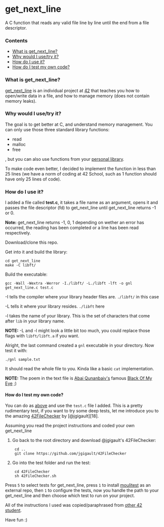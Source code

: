 # get_next_line

A C function that reads any valid file line by line until the end from a file descriptor.

### Contents
* [What is get_next_line?](#what-is-get_next_line)
* [Why would I use/try it?](#why-would-i-usetry-it)
* [How do I use it?](#how-do-i-use-it)
* [How do I test my own code?](#how-do-i-test-my-own-code)

### What is get_next_line?

[get_next_line][1] is an individual project at [42][2] that teaches you how to open/write data in a file, and how to manage memory (does not contain memory leaks).


### Why would I use/try it?

The goal is to get better at C, and understand memory management. You can only use those three standard library functions:

* read
* malloc
* free

, but you can also use functions from your [personal library][14].

To make code even better, I decided to implement the function in less than 25 lines (we have a norm of coding at 42 School, such as 1 function should have only 25 lines of code).

### How do I use it?

I added a file called **test.c**, it takes a file name as an argument, opens it and passes the file descriptor (fd) to get_next_line until get_next_line returns -1 or 0.

**Note:** get_next_line returns -1, 0, 1 depending on wether an error has occurred, the reading has been completed or a line has been read respectively.

Download/clone this repo.
	
Get into it and build the library:
	
	cd get_next_line
	make -C libft/

Build the executable:
	
	gcc -Wall -Wextra -Werror -I./libft/ -L./libft -lft -o gnl get_next_line.c test.c

-I tells the compiler where your library header files are. `./libft/` in this case

-L tells it where your library resides. `./libft` here

-l takes the name of your library. This is the set of characters that come after `lib` in your library name.

**NOTE:** -L and -l might look a little bit too much, you could replace those flags with `libft/libft.a` if you want.

Alright, the last command created a `gnl` executable in your directory. Now test it with:

	./gnl sample.txt

It should read the whole file to you. Kinda like a basic `cat` implementation.

**NOTE:** The poem in the text file is [Abai Qunanbaiv's][15] famous [Black Of My Eye][16] ;)

#### How do I test my own code?

You can do as [above](#how-do-i-use-it) and use the `test.c` file I added. This is a pretty rudimentary test, if you want to try some deep tests, let me introduce you to the amazing [42FileChecker][17] by [@jgigault][18].

Assuming you read the project instructions and coded your own get_next_line
		
1. Go back to the root directory and download @jgigault's 42FileChecker:

		cd ..
		git clone https://github.com/jgigault/42FileChecker
		
2. Go into the test folder and run the test:

		cd 42FileChecker
		sh 42FileChecker.sh

Press `5` to select tests for get_next_line, press `1` to install [moulitest][5] as an external repo, then `1` to configure the tests, now you handle the path to your get_next_line and then choose which test to run on your project.

All of the instructions I used was copied/paraphrased from [other 42 student][19].

Have fun :)

[1]: https://github.com/Aliba777/42-School-Projects/blob/master/get_next_line/get_next_line.en.pdf "get_next_line PDF"
[2]: http://42.us.org "42 USA"
[5]: https://github.com/yyang42/moulitest
[14]: https://github.com/Aliba777/42-School-Projects/tree/master/libft
[15]: https://en.wikipedia.org/wiki/Abai_Qunanbaiuly
[16]: https://www.poemhunter.com/poem/black-of-my-eye/
[17]: https://github.com/jgigault/42FileChecker
[19]: https://github.com/R4meau/
